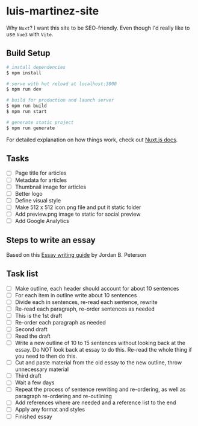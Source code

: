 # luis-martinez-site

Why `Nuxt`? I want this site to be SEO-friendly. Even though I'd really like to use `Vue3` with `Vite`.

## Build Setup

```bash
# install dependencies
$ npm install

# serve with hot reload at localhost:3000
$ npm run dev

# build for production and launch server
$ npm run build
$ npm run start

# generate static project
$ npm run generate
```

For detailed explanation on how things work, check out [Nuxt.js docs](https://nuxtjs.org).


## Tasks

- [ ] Page title for articles
- [ ] Metadata for articles
- [ ] Thumbnail image for articles
- [ ] Better logo
- [ ] Define visual style
- [ ] Make 512 x 512 icon.png file and put it static folder
- [ ] Add preview.png image to static for social preview
- [ ] Add Google Analytics

## Steps to write an essay

Based on this [Essay writing guide](https://docs.google.com/document/d/1JVOAPVA-yMgx4rl_yQzldwnkqnAC4KwtFYXunnJtJng/edit?usp=sharing) by Jordan B. Peterson

## Task list

- [ ] Make outline, each header should account for about 10 sentences
- [ ] For each item in outline write about 10 sentences
- [ ] Divide each in sentences, re-read each sentence, rewrite
- [ ] Re-read each paragraph, re-order sentences as needed
- [ ] This is the 1st draft
- [ ] Re-order each paragraph as needed
- [ ] Second draft
- [ ] Read the draft
- [ ] Write a new outline of 10 to 15 sentences without looking back at the essay. Do NOT look back at essay to do this. Re-read the whole thing if you need to then do this.
- [ ] Cut and paste material from the old essay to the new outline, throw unnecessary material
- [ ] Third draft
- [ ] Wait a few days
- [ ] Repeat the process of sentence rewriting and re-ordering, as well as paragraph re-ordering and re-outlining
- [ ] Add references where are needed and a reference list to the end
- [ ] Apply any format and styles
- [ ] Finished essay
